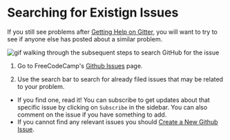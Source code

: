 # Searching for Existign Issues

If you still see problems after [Getting Help on Gitter](FreeCodeCamp-Gitter-Help), you will want to try to see if anyone else has posted about a similar problem.

![gif walking through the subsequent steps to search GitHub for the issue](https://i.imgur.com/MdrSdQW.gif)

1. Go to FreeCodeCamp's [Github Issues](https://github.com/FreeCodeCamp/FreeCodeCamp/issues) page.

2. Use the search bar to search for already filed issues that may be related to your problem.

  - If you find one, read it! You can subscribe to get updates about that specific issue by clicking on `Subscribe` in the sidebar. You can also comment on the issue if you have something to add.
  - If you cannot find any relevant issues you should [Create a New Github Issue](Creating-A-New-Github-Issue).
